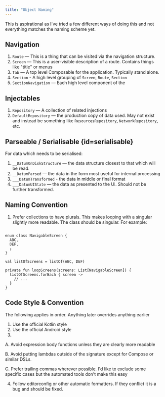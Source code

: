 ```yaml
---
title: "Object Naming"
---
```


This is aspirational as I've tried a few different ways of doing this and not everything matches the naming scheme yet.

## Navigation

1. `Route` — This is a thing that can be visited via the navigation structure.
1. `Screen` — This is a user-visible description of a route. Contains things like "title" or menus
1. `Tab` — A top level Composable for the application. Typically stand alone.
1. `Section` - A high level grouping of `Screen`, `Route`, `Section`
1. `SectionNavigation` — Each high level component of the

## Injectables

1. `Repository` — A collection of related injections
1. `DefaultRepository` — the production copy of data used. May not exist and instead be something like
   `ResourcesRepository`, `NetworkRepository`, etc.

## Parseable / Serialisable {id=serialisable}

For data which needs to be serialised:

1. `__DatumOnDiskStructure` — the data structure closest to that which will be read.
1. `__DatumParsed` — the data in the form most useful for internal processing
1. `___DatumTransformed` - the data in middle or final format
1. `___DatumUIState` — the data as presented to the UI. Should not be further transformed.

## Naming Convention

1. Prefer collections to have plurals. This makes looping with a singular slightly more readable. The class should be singular. For example:

```lang=kotlin

enum class NavigableScreen {
  ABC,
  DEF,
  ;
}

val listOfScreens = listOf(ABC, DEF)

private fun loopScreens(screens: List[NavigableScreen]) {
  listOfScreens.forEach { screen ->
    // ...
  }
}

```

## Code Style & Convention

The following applies in order. Anything later overrides anything earlier

1. Use the official Kotlin style
2. Use the official Android style
3.
  A. Avoid expression body functions unless they are clearly more readable

  B. Avoid putting lambdas outside of the signature except for Compose or similar DSLs.

  C. Prefer trailing commas wherever possible. I'd like to exclude some specific cases but the automated tools don't make
  this easy

4. Follow editorconfig or other automatic formatters. If they conflict it is a bug and should be fixed.

<!-- TODO: figure out how to make sublists work. wow do I dislike markdown -->
